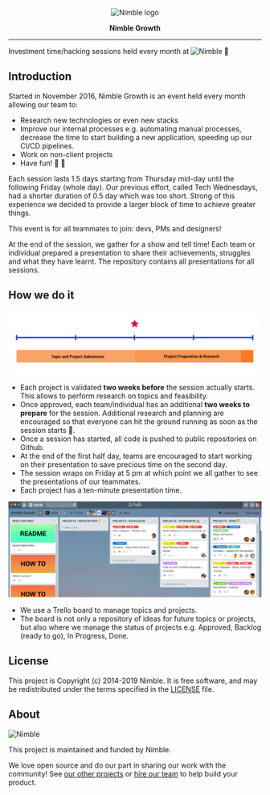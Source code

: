 <p align="center">
  <img alt="Nimble logo" src="https://assets.nimblehq.co/logo/light/logo-light-text-320.png" />
</p>

<p align="center">
    <strong>Nimble Growth</strong>
</p>

---

Investment time/hacking sessions held every month at ![Nimble](https://nimblehq.co) 🙌

## Introduction

Started in November 2016, Nimble Growth is an event held every month allowing our team to:

* Research new technologies or even new stacks
* Improve our internal processes e.g. automating manual processes, decrease the time to start building a new application, 
speeding up our CI/CD pipelines.
* Work on non-client projects
* Have fun! 🕺 💃

Each session lasts 1.5 days starting from Thursday mid-day until the following Friday (whole day). Our previous effort, 
called Tech Wednesdays, had a shorter duration of 0.5 day which was too short. Strong of this experience we decided to 
provide a larger block of time to achieve greater things.

This event is for all teammates to join: devs, PMs and designers!

At the end of the session, we gather for a show and tell time! Each team or individual prepared a presentation to share 
their achievements, struggles and what they have learnt. The repository contains all presentations for all sessions.

## How we do it

![timeline](assets/timeline.png)

* Each project is validated **two weeks before** the session actually starts. This allows to perform research on topics 
and feasibility.  
* Once approved, each team/individual has an additional **two weeks to prepare** for the session. Additional research and 
planning are encouraged so that everyone can hit the ground running as soon as the session starts 🏃‍. 
* Once a session has started, all code is pushed to public repositories on Github. 
* At the end of the first half day, teams are encouraged to start working on their presentation to save precious time on the second day. 
* The session wraps on Friday at 5 pm at which point we all gather to see the presentations of our teammates. 
* Each project has a ten-minute presentation time.

![timeline](assets/trello.png)

* We use a Trello board to manage topics and projects. 
* The board is not only a repository of ideas for future topics or projects, but also where we manage the status of projects 
e.g. Approved, Backlog (ready to go), In Progress, Done.

## License

This project is Copyright (c) 2014-2019 Nimble. It is free software,
and may be redistributed under the terms specified in the [LICENSE] file.

[LICENSE]: /LICENSE

## About

![Nimble](https://assets.nimblehq.co/logo/dark/logo-dark-text-160.png)

This project is maintained and funded by Nimble.

We love open source and do our part in sharing our work with the community!
See [our other projects][community] or [hire our team][hire] to help build your product.

[community]: https://github.com/nimblehq
[hire]: https://nimblehq.co/
